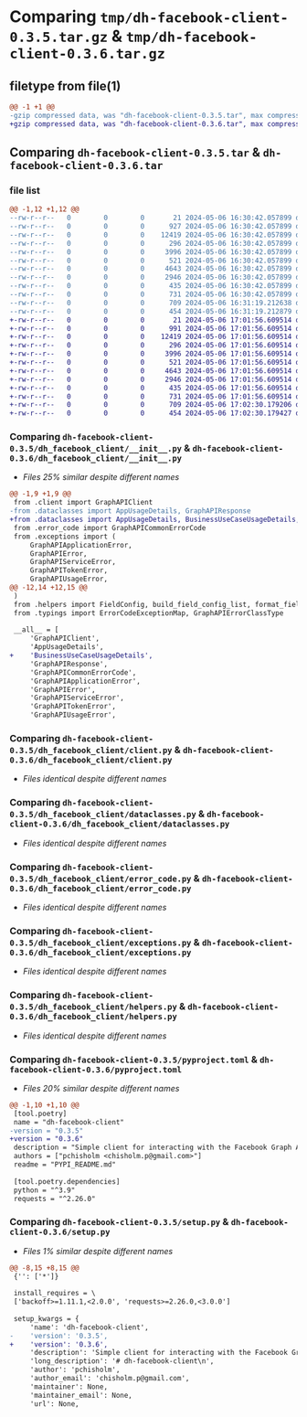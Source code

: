 # Comparing `tmp/dh-facebook-client-0.3.5.tar.gz` & `tmp/dh-facebook-client-0.3.6.tar.gz`

## filetype from file(1)

```diff
@@ -1 +1 @@
-gzip compressed data, was "dh-facebook-client-0.3.5.tar", max compression
+gzip compressed data, was "dh-facebook-client-0.3.6.tar", max compression
```

## Comparing `dh-facebook-client-0.3.5.tar` & `dh-facebook-client-0.3.6.tar`

### file list

```diff
@@ -1,12 +1,12 @@
--rw-r--r--   0        0        0       21 2024-05-06 16:30:42.057899 dh-facebook-client-0.3.5/PYPI_README.md
--rw-r--r--   0        0        0      927 2024-05-06 16:30:42.057899 dh-facebook-client-0.3.5/dh_facebook_client/__init__.py
--rw-r--r--   0        0        0    12419 2024-05-06 16:30:42.057899 dh-facebook-client-0.3.5/dh_facebook_client/client.py
--rw-r--r--   0        0        0      296 2024-05-06 16:30:42.057899 dh-facebook-client-0.3.5/dh_facebook_client/constants.py
--rw-r--r--   0        0        0     3996 2024-05-06 16:30:42.057899 dh-facebook-client-0.3.5/dh_facebook_client/dataclasses.py
--rw-r--r--   0        0        0      521 2024-05-06 16:30:42.057899 dh-facebook-client-0.3.5/dh_facebook_client/error_code.py
--rw-r--r--   0        0        0     4643 2024-05-06 16:30:42.057899 dh-facebook-client-0.3.5/dh_facebook_client/exceptions.py
--rw-r--r--   0        0        0     2946 2024-05-06 16:30:42.057899 dh-facebook-client-0.3.5/dh_facebook_client/helpers.py
--rw-r--r--   0        0        0      435 2024-05-06 16:30:42.057899 dh-facebook-client-0.3.5/dh_facebook_client/typings.py
--rw-r--r--   0        0        0      731 2024-05-06 16:30:42.057899 dh-facebook-client-0.3.5/pyproject.toml
--rw-r--r--   0        0        0      709 2024-05-06 16:31:19.212638 dh-facebook-client-0.3.5/setup.py
--rw-r--r--   0        0        0      454 2024-05-06 16:31:19.212879 dh-facebook-client-0.3.5/PKG-INFO
+-rw-r--r--   0        0        0       21 2024-05-06 17:01:56.609514 dh-facebook-client-0.3.6/PYPI_README.md
+-rw-r--r--   0        0        0      991 2024-05-06 17:01:56.609514 dh-facebook-client-0.3.6/dh_facebook_client/__init__.py
+-rw-r--r--   0        0        0    12419 2024-05-06 17:01:56.609514 dh-facebook-client-0.3.6/dh_facebook_client/client.py
+-rw-r--r--   0        0        0      296 2024-05-06 17:01:56.609514 dh-facebook-client-0.3.6/dh_facebook_client/constants.py
+-rw-r--r--   0        0        0     3996 2024-05-06 17:01:56.609514 dh-facebook-client-0.3.6/dh_facebook_client/dataclasses.py
+-rw-r--r--   0        0        0      521 2024-05-06 17:01:56.609514 dh-facebook-client-0.3.6/dh_facebook_client/error_code.py
+-rw-r--r--   0        0        0     4643 2024-05-06 17:01:56.609514 dh-facebook-client-0.3.6/dh_facebook_client/exceptions.py
+-rw-r--r--   0        0        0     2946 2024-05-06 17:01:56.609514 dh-facebook-client-0.3.6/dh_facebook_client/helpers.py
+-rw-r--r--   0        0        0      435 2024-05-06 17:01:56.609514 dh-facebook-client-0.3.6/dh_facebook_client/typings.py
+-rw-r--r--   0        0        0      731 2024-05-06 17:01:56.609514 dh-facebook-client-0.3.6/pyproject.toml
+-rw-r--r--   0        0        0      709 2024-05-06 17:02:30.179206 dh-facebook-client-0.3.6/setup.py
+-rw-r--r--   0        0        0      454 2024-05-06 17:02:30.179427 dh-facebook-client-0.3.6/PKG-INFO
```

### Comparing `dh-facebook-client-0.3.5/dh_facebook_client/__init__.py` & `dh-facebook-client-0.3.6/dh_facebook_client/__init__.py`

 * *Files 25% similar despite different names*

```diff
@@ -1,9 +1,9 @@
 from .client import GraphAPIClient
-from .dataclasses import AppUsageDetails, GraphAPIResponse
+from .dataclasses import AppUsageDetails, BusinessUseCaseUsageDetails, GraphAPIResponse
 from .error_code import GraphAPICommonErrorCode
 from .exceptions import (
     GraphAPIApplicationError,
     GraphAPIError,
     GraphAPIServiceError,
     GraphAPITokenError,
     GraphAPIUsageError,
@@ -12,14 +12,15 @@
 )
 from .helpers import FieldConfig, build_field_config_list, format_fields_str
 from .typings import ErrorCodeExceptionMap, GraphAPIErrorClassType
 
 __all__ = [
     'GraphAPIClient',
     'AppUsageDetails',
+    'BusinessUseCaseUsageDetails',
     'GraphAPIResponse',
     'GraphAPICommonErrorCode',
     'GraphAPIApplicationError',
     'GraphAPIError',
     'GraphAPIServiceError',
     'GraphAPITokenError',
     'GraphAPIUsageError',
```

### Comparing `dh-facebook-client-0.3.5/dh_facebook_client/client.py` & `dh-facebook-client-0.3.6/dh_facebook_client/client.py`

 * *Files identical despite different names*

### Comparing `dh-facebook-client-0.3.5/dh_facebook_client/dataclasses.py` & `dh-facebook-client-0.3.6/dh_facebook_client/dataclasses.py`

 * *Files identical despite different names*

### Comparing `dh-facebook-client-0.3.5/dh_facebook_client/error_code.py` & `dh-facebook-client-0.3.6/dh_facebook_client/error_code.py`

 * *Files identical despite different names*

### Comparing `dh-facebook-client-0.3.5/dh_facebook_client/exceptions.py` & `dh-facebook-client-0.3.6/dh_facebook_client/exceptions.py`

 * *Files identical despite different names*

### Comparing `dh-facebook-client-0.3.5/dh_facebook_client/helpers.py` & `dh-facebook-client-0.3.6/dh_facebook_client/helpers.py`

 * *Files identical despite different names*

### Comparing `dh-facebook-client-0.3.5/pyproject.toml` & `dh-facebook-client-0.3.6/pyproject.toml`

 * *Files 20% similar despite different names*

```diff
@@ -1,10 +1,10 @@
 [tool.poetry]
 name = "dh-facebook-client"
-version = "0.3.5"
+version = "0.3.6"
 description = "Simple client for interacting with the Facebook Graph API"
 authors = ["pchisholm <chisholm.p@gmail.com>"]
 readme = "PYPI_README.md"
 
 [tool.poetry.dependencies]
 python = "^3.9"
 requests = "^2.26.0"
```

### Comparing `dh-facebook-client-0.3.5/setup.py` & `dh-facebook-client-0.3.6/setup.py`

 * *Files 1% similar despite different names*

```diff
@@ -8,15 +8,15 @@
 {'': ['*']}
 
 install_requires = \
 ['backoff>=1.11.1,<2.0.0', 'requests>=2.26.0,<3.0.0']
 
 setup_kwargs = {
     'name': 'dh-facebook-client',
-    'version': '0.3.5',
+    'version': '0.3.6',
     'description': 'Simple client for interacting with the Facebook Graph API',
     'long_description': '# dh-facebook-client\n',
     'author': 'pchisholm',
     'author_email': 'chisholm.p@gmail.com',
     'maintainer': None,
     'maintainer_email': None,
     'url': None,
```

